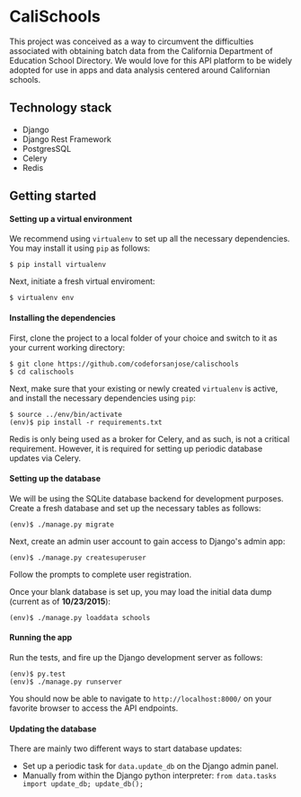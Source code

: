 # CaliSchools

This project was conceived as a way to circumvent the difficulties associated with obtaining batch data from the California Department of Education School Directory. We would love for this API platform to be widely adopted for use in apps and data analysis centered around Californian schools.


## Technology stack
* Django
* Django Rest Framework
* PostgresSQL
* Celery
* Redis


## Getting started

#### Setting up a virtual environment
We recommend using `virtualenv` to set up all the necessary dependencies. You may install it using `pip` as follows:
```
$ pip install virtualenv
```

Next, initiate a fresh virtual enviroment:
```
$ virtualenv env
```

#### Installing the dependencies
First, clone the project to a local folder of your choice and switch to it as your current working directory:
```
$ git clone https://github.com/codeforsanjose/calischools
$ cd calischools
```

Next, make sure that your existing or newly created `virtualenv` is active, and install the necessary dependencies using `pip`:
```
$ source ../env/bin/activate
(env)$ pip install -r requirements.txt
```

Redis is only being used as a broker for Celery, and as such, is not a critical requirement. However, it is required for setting up periodic database updates via Celery.

#### Setting up the database
We will be using the SQLite database backend for development purposes. Create a fresh database and set up the necessary tables as follows:
```
(env)$ ./manage.py migrate
```

Next, create an admin user account to gain access to Django's admin app:
```
(env)$ ./manage.py createsuperuser
```
Follow the prompts to complete user registration.

Once your blank database is set up, you may load the initial data dump (current as of **10/23/2015**):
```
(env)$ ./manage.py loaddata schools
```

#### Running the app
Run the tests, and fire up the Django development server as follows:
```
(env)$ py.test
(env)$ ./manage.py runserver
```

You should now be able to navigate to `http://localhost:8000/` on your favorite browser to access the API endpoints.

#### Updating the database
There are mainly two different ways to start database updates:
* Set up a periodic task for `data.update_db` on the Django admin panel.
* Manually from within the Django python interpreter: `from data.tasks import update_db; update_db();` 

